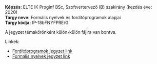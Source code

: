 **Képzés:** ELTE IK Proginf BSc, Szoftvertervező (B) szakirány (kezdés éve: 2020)  
**Tárgy neve:** Formális nyelvek és fordítóprogramok alapjai  
**Tárgy kódja:** IP-18bFNYFPRE/G

A jegyzet témakörönként külön-külön fájlra van bontva.

Linkek:
 - [Fordítóprogramok jegyzet link](fordítóprogramok/fonyafordprog-fordítóprogramok.pdf)
 - [Formális nyelvek jegyzet link](formális-nyelvek/fonyafordprog-formális-nyelvek.pdf)
